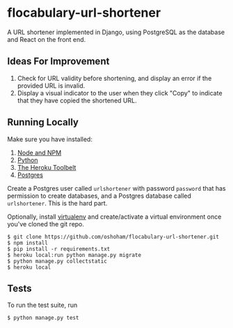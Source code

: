 # flocabulary-url-shortener
A URL shortener implemented in Django, using PostgreSQL as the database and React on the front end.

## Ideas For Improvement
1. Check for URL validity before shortening, and display an error if the provided URL is invalid.
2. Display a visual indicator to the user when they click "Copy" to indicate that they have copied the shortened URL.

## Running Locally
Make sure you have installed:

  1. [Node and NPM](https://nodejs.org/en/)
  2. [Python](install.python-guide.org)
  3. [The Heroku Toolbelt](toolbelt.heroku.com)
  4. [Postgres](https://www.codefellows.org/blog/three-battle-tested-ways-to-install-postgresql)

Create a Postgres user called `urlshortener` with password `password` that has permission to create databases, and a Postgres database called `urlshortener`. This is the hard part.

Optionally, install [virtualenv](http://docs.python-guide.org/en/latest/dev/virtualenvs/) and create/activate a virtual environment once you've cloned the git repo.

```
$ git clone https://github.com/oshoham/flocabulary-url-shortener.git
$ npm install
$ pip install -r requirements.txt
$ heroku local:run python manage.py migrate
$ python manage.py collectstatic
$ heroku local
```

## Tests

To run the test suite, run

```
$ python manage.py test
```
